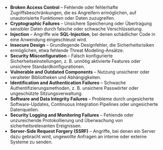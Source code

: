 -   **Broken Access Control** – Fehlende oder fehlerhafte Zugriffsbeschränkungen, die es Angreifern ermöglichen, auf unautorisierte Funktionen oder Daten zuzugreifen.
-   **Cryptographic Failures** – Unsichere Speicherung oder Übertragung sensibler Daten durch falsche oder schwache Verschlüsselung.
-   **Injection** – Angriffe wie **SQL-Injection**, bei denen schädlicher Code in eine Anwendung eingeschleust wird.
-   **Insecure Design** – Grundlegende Designfehler, die Sicherheitsrisiken ermöglichen, etwa fehlende Threat Modeling-Ansätze.
-   **Security Misconfiguration** – Falsch konfigurierte Sicherheitseinstellungen, z. B. unnötig aktivierte Features oder unsichere Standardkonfigurationen.
-   **Vulnerable and Outdated Components** – Nutzung unsicherer oder veralteter Bibliotheken und Abhängigkeiten.
-   **Identification and Authentication Failures** – Schwache Authentifizierungsmethoden, z. B. unsichere Passwörter oder ungeschützte Sitzungsverwaltung.
-   **Software and Data Integrity Failures** – Probleme durch ungesicherte Software-Updates, Continuous Integration Pipelines oder ungesicherte Datenquellen.
-   **Security Logging and Monitoring Failures** – Fehlende oder unzureichende Protokollierung und Überwachung von sicherheitsrelevanten Ereignissen.
-   **Server-Side Request Forgery (SSRF)** – Angriffe, bei denen ein Server dazu gebracht wird, ungewollte Anfragen an interne oder externe Systeme zu senden.